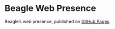 # Beagle Web Presence

Beagle’s web presence, published on [GitHub Pages](https://RomanLangrehr.github.io/Beagle/branches/run).